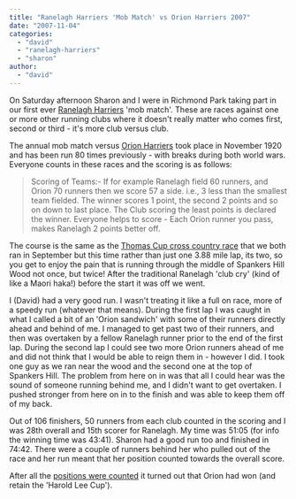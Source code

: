 ```yaml
---
title: "Ranelagh Harriers 'Mob Match' vs Orion Harriers 2007"
date: "2007-11-04"
categories: 
  - "david"
  - "ranelagh-harriers"
  - "sharon"
author:
  - "david"
---
```


On Saturday afternoon Sharon and I were in Richmond Park taking part in our first ever [Ranelagh Harriers](http://www.ranelagh-harriers.com) 'mob match'. These are races against one or more other running clubs where it doesn't really matter who comes first, second or third - it's more club versus club.

The annual mob match versus [Orion Harriers](http://www.orionharriers.org.uk/) took place in November 1920 and has been run 80 times previously - with breaks during both world wars. Everyone counts in these races and the scoring is as follows:

> Scoring of Teams:- If for example Ranelagh field 60 runners, and Orion 70 runners then we score 57 a side. i.e., 3 less than the smallest team fielded. The winner scores 1 point, the second 2 points and so on down to last place. The Club scoring the least points is declared the winner. Everyone helps to score - Each Orion runner you pass, makes Ranelagh 2 points better off.

The course is the same as the [Thomas Cup cross country race](/?p=174) that we both ran in September but this time rather than just one 3.88 mile lap, its two, so you get to enjoy the pain that is running through the middle of Spankers Hill Wood not once, but twice! After the traditional Ranelagh 'club cry' (kind of like a Maori haka!) before the start it was off we went.

I (David) had a very good run. I wasn't treating it like a full on race, more of a speedy run (whatever that means). During the first lap I was caught in what I called a bit of an 'Orion sandwich' with some of their runners directly ahead and behind of me. I managed to get past two of their runners, and then was overtaken by a fellow Ranelagh runner prior to the end of the first lap. During the second lap I could see two more Orion runners ahead of me and did not think that I would be able to reign them in - however I did. I took one guy as we ran near the wood and the second one at the top of Spankers Hill. The problem from here on in was that all I could hear was the sound of someone running behind me, and I didn't want to get overtaken. I pushed stronger from here on in to the finish and was able to keep them off of my back.

Out of 106 finishers, 50 runners from each club counted in the scoring and I was 28th overall and 15th scorer for Ranelagh. My time was 51:05 (for info the winning time was 43:41). Sharon had a good run too and finished in 74:42. There were a couple of runners behind her who pulled out of the race and her run meant that her position counted towards the overall score.

After all the [positions were counted](http://www.ranelagh-harriers.com/results/071103.html) it turned out that Orion had won (and retain the 'Harold Lee Cup').
